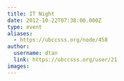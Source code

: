 ```yaml
---
title: IT Night 
date: 2012-10-22T07:38:00.000Z
type: event
aliases:
  - https://ubccsss.org/node/458
author:
  username: dtan
  link: https://ubccsss.org/user/21
images:
---
```


